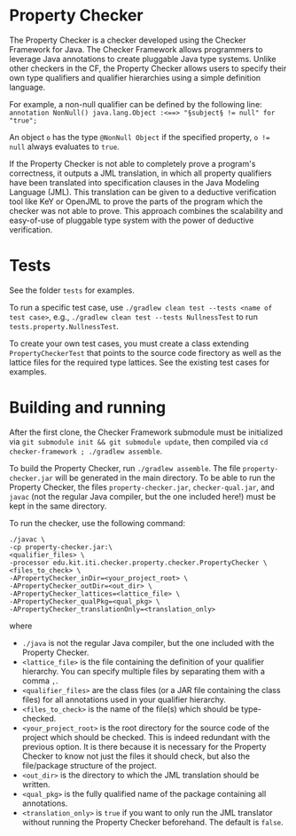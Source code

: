 # Property Checker

The Property Checker is a checker developed using the Checker Framework for Java. The Checker Framework allows programmers to leverage Java annotations to create pluggable Java type systems. Unlike other checkers in the CF, the Property Checker allows users to specify their own type qualifiers and qualifier hierarchies using a simple definition language.

For example, a non-null qualifier can be defined by the following line:
`annotation NonNull() java.lang.Object :<==> "§subject§ != null" for "true";`

An object `o` has the type `@NonNull Object` if the specified property, `o != null` always evaluates to `true`.

If the Property Checker is not able to completely prove a program's correctness, it outputs a JML translation, in which all property qualifiers have been translated into specification clauses in the Java Modeling Language (JML). This translation can be given to a deductive verification tool like KeY or OpenJML to prove the parts of the program which the checker was not able to prove. This approach combines the scalability and easy-of-use of pluggable type system with the power of deductive verification.

# Tests

See the folder `tests` for examples.

To run a specific test case, use `./gradlew clean test --tests <name of test case>`, e.g., `./gradlew clean test --tests NullnessTest` to run `tests.property.NullnessTest`.

To create your own test cases, you must create a class extending `PropertyCheckerTest` that points to the source code firectory as well as the lattice files for the required type lattices.
See the existing test cases for examples.

# Building and running

After the first clone, the Checker Framework submodule must be initialized via `git submodule init && git submodule update`, then compiled via `cd checker-framework ; ./gradlew assemble`.

To build the Property Checker, run `./gradlew assemble`. The file `property-checker.jar` will be generated in the main directory. To be able to run the Property Checker, the files `property-checker.jar`, `checker-qual.jar`, and `javac` (not the regular Java compiler, but the one included here!) must be kept in the same directory.

To run the checker, use the following command:

```
./javac \
-cp property-checker.jar:\
<qualifier_files> \
-processor edu.kit.iti.checker.property.checker.PropertyChecker \
<files_to_check> \
-APropertyChecker_inDir=<your_project_root> \
-APropertyChecker_outDir=<out_dir> \
-APropertyChecker_lattices=<lattice_file> \
-APropertyChecker_qualPkg=<qual_pkg> \
-APropertyChecker_translationOnly=<translation_only>
```

where

* `./java` is not the regular Java compiler, but the one included with the Property Checker.
* `<lattice_file>` is the file containing the definition of your qualifier hierarchy. You can specify multiple files by separating them with a comma `,`.
* `<qualifier_files>` are the class files (or a JAR file containing the class files) for all annotations used in your qualifier hierarchy.
* `<files_to_check>` is the name of the file(s) which should be type-checked.
* `<your_project_root>` is the root directory for the source code of the project which should be checked. This is indeed redundant with the previous option. It is there because it is necessary for the Property Checker to know not just the files it should check, but also the file/package structure of the project.
* `<out_dir>` is the directory to which the JML translation should be written.
* `<qual_pkg>` is the fully qualified name of the package containing all annotations.
* `<translation_only>` is `true` if you want to only run the JML translator without running the Property Checker beforehand. The default is `false`.
